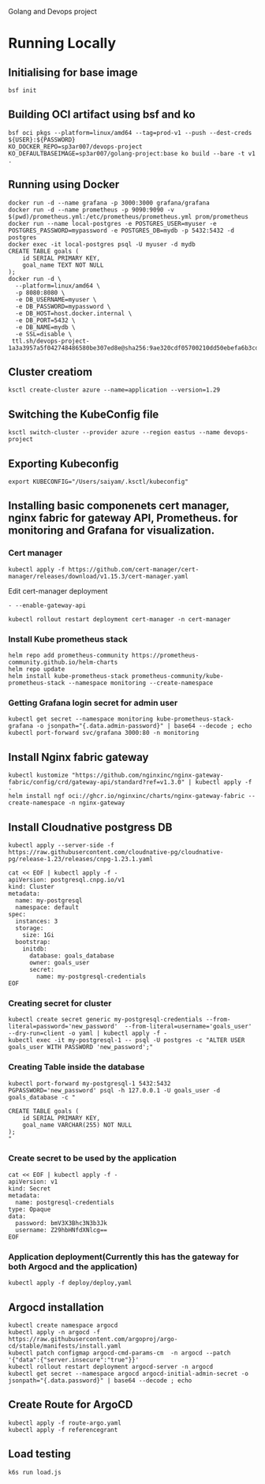 Golang and Devops project

# Running Locally 
## Initialising for base image
```
bsf init
``` 
## Building OCI artifact using bsf and ko
```
bsf oci pkgs --platform=linux/amd64 --tag=prod-v1 --push --dest-creds ${USER}:${PASSWORD}
KO_DOCKER_REPO=sp3ar007/devops-project KO_DEFAULTBASEIMAGE=sp3ar007/golang-project:base ko build --bare -t v1 .
```
## Running using Docker
```
docker run -d --name grafana -p 3000:3000 grafana/grafana
docker run -d --name prometheus -p 9090:9090 -v $(pwd)/prometheus.yml:/etc/prometheus/prometheus.yml prom/prometheus
docker run --name local-postgres -e POSTGRES_USER=myuser -e POSTGRES_PASSWORD=mypassword -e POSTGRES_DB=mydb -p 5432:5432 -d postgres
docker exec -it local-postgres psql -U myuser -d mydb
CREATE TABLE goals (
    id SERIAL PRIMARY KEY,
    goal_name TEXT NOT NULL
);
docker run -d \
  --platform=linux/amd64 \
  -p 8080:8080 \
  -e DB_USERNAME=myuser \
  -e DB_PASSWORD=mypassword \
  -e DB_HOST=host.docker.internal \
  -e DB_PORT=5432 \
  -e DB_NAME=mydb \
  -e SSL=disable \
 ttl.sh/devops-project-1a3a3957a5f042748486580be307ed8e@sha256:9ae320cdf05700210dd50ebefa6b3cd4a11ca2feaad1946f6715e0ec725bda62
```

## Cluster creatiom 
```ksctl create-cluster azure --name=application --version=1.29```

## Switching the KubeConfig file 
```ksctl switch-cluster --provider azure --region eastus --name devops-project```

## Exporting Kubeconfig
```export KUBECONFIG="/Users/saiyam/.ksctl/kubeconfig"```              

## Installing basic componenets cert manager, nginx fabric for gateway API, Prometheus. for monitoring and Grafana for visualization. 
### Cert manager
```
kubectl apply -f https://github.com/cert-manager/cert-manager/releases/download/v1.15.3/cert-manager.yaml
```
Edit cert-manager deployment 
```
- --enable-gateway-api
```
```kubectl rollout restart deployment cert-manager -n cert-manager```

### Install Kube prometheus stack
```
helm repo add prometheus-community https://prometheus-community.github.io/helm-charts
helm repo update
helm install kube-prometheus-stack prometheus-community/kube-prometheus-stack --namespace monitoring --create-namespace

```
### Getting Grafana login secret for admin user

```
kubectl get secret --namespace monitoring kube-prometheus-stack-grafana -o jsonpath="{.data.admin-password}" | base64 --decode ; echo
kubectl port-forward svc/grafana 3000:80 -n monitoring
```

## Install Nginx fabric gateway
```
kubectl kustomize "https://github.com/nginxinc/nginx-gateway-fabric/config/crd/gateway-api/standard?ref=v1.3.0" | kubectl apply -f -
helm install ngf oci://ghcr.io/nginxinc/charts/nginx-gateway-fabric --create-namespace -n nginx-gateway
```


## Install Cloudnative postgress DB 
```
kubectl apply --server-side -f https://raw.githubusercontent.com/cloudnative-pg/cloudnative-pg/release-1.23/releases/cnpg-1.23.1.yaml
```
```
cat << EOF | kubectl apply -f -
apiVersion: postgresql.cnpg.io/v1
kind: Cluster
metadata:
  name: my-postgresql
  namespace: default
spec:
  instances: 3
  storage:
    size: 1Gi
  bootstrap:
    initdb:
      database: goals_database
      owner: goals_user
      secret:
        name: my-postgresql-credentials
EOF        
```
### Creating secret for cluster
```
kubectl create secret generic my-postgresql-credentials --from-literal=password='new_password'  --from-literal=username='goals_user'  --dry-run=client -o yaml | kubectl apply -f -
kubectl exec -it my-postgresql-1 -- psql -U postgres -c "ALTER USER goals_user WITH PASSWORD 'new_password';"
```

### Creating Table inside the database
```
kubectl port-forward my-postgresql-1 5432:5432
PGPASSWORD='new_password' psql -h 127.0.0.1 -U goals_user -d goals_database -c "

CREATE TABLE goals (
    id SERIAL PRIMARY KEY,
    goal_name VARCHAR(255) NOT NULL
);
"
```

### Create secret to be used by the application 
```
cat << EOF | kubectl apply -f - 
apiVersion: v1
kind: Secret
metadata:
  name: postgresql-credentials
type: Opaque
data:
  password: bmV3X3Bhc3N3b3Jk
  username: Z29hbHNfdXNlcg==
EOF
```


### Application deployment(Currently this has the gateway for both Argocd and the application)
```
kubectl apply -f deploy/deploy,yaml
```

## Argocd installation 
```
kubectl create namespace argocd
kubectl apply -n argocd -f https://raw.githubusercontent.com/argoproj/argo-cd/stable/manifests/install.yaml
kubectl patch configmap argocd-cmd-params-cm  -n argocd --patch '{"data":{"server.insecure":"true"}}'
kubectl rollout restart deployment argocd-server -n argocd
kubectl get secret --namespace argocd argocd-initial-admin-secret -o jsonpath="{.data.password}" | base64 --decode ; echo 
```

## Create Route for ArgoCD 
```
kubectl apply -f route-argo.yaml
kubectl apply -f referencegrant
```
## Load testing 
```
k6s run load.js
```
